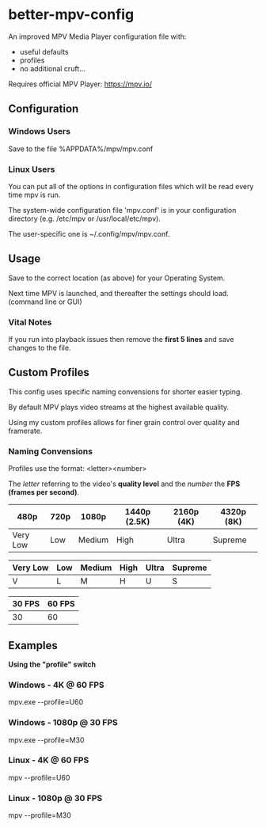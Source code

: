 # better-mpv-config
An improved MPV Media Player configuration file with:
- useful defaults
- profiles
- no additional cruft...

Requires official MPV Player: https://mpv.io/

## Configuration

### Windows Users
Save to the file %APPDATA%/mpv/mpv.conf

### Linux Users
You can put all of the options in configuration files which will be read every time mpv is run.

The system-wide configuration file 'mpv.conf' is in your configuration directory (e.g. /etc/mpv or /usr/local/etc/mpv).

The user-specific one is ~/.config/mpv/mpv.conf.

## Usage

Save to the correct location (as above) for your Operating System.

Next time MPV is launched, and thereafter the settings should load. (command line or GUI)

### Vital Notes

If you run into playback issues then remove the __first 5 lines__ and save changes to the file.

## Custom Profiles
This config uses specific naming convensions for shorter easier typing.

By default MPV plays video streams at the highest available quality.

Using my custom profiles allows for finer grain control over quality and framerate.

### Naming Convensions

Profiles use the format: \<letter\>\<number\>

The _letter_ referring to the video's __quality level__ and the _number_ the __FPS (frames per second)__.

| 480p | 720p | 1080p | 1440p (2.5K) | 2160p (4K) | 4320p (8K) |
| ------ | ------ | ------ | ------ | ------ | ------ |
| Very Low  | Low | Medium | High | Ultra | Supreme |

| Very Low  | Low | Medium | High | Ultra | Supreme |
| ------ | ------ | ------ | ------ | ------ | ------ |
| V | L | M | H | U | S |

| 30 FPS | 60 FPS |
| ------ | ------ |
| 30 | 60 |

## Examples

__Using the "profile" switch__

### Windows - 4K @ 60 FPS

mpv.exe --profile=U60

### Windows - 1080p @ 30 FPS

mpv.exe --profile=M30

### Linux - 4K @ 60 FPS

mpv --profile=U60

### Linux - 1080p @ 30 FPS

mpv --profile=M30
